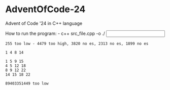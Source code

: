 # AdventOfCode-24
Advent of Code '24 in C++ language

How to run the program: 
	- c++ src_file.cpp -o <executable name>
	./<executable name> <input>

	255 too low - 4479 too high, 3820 no es, 2313 no es, 1899 no es

	1 4 8 14

	1 5 9 15
	4 5 12 18
	8 9 12 22
	14 15 18 22

	89403351449 too low 
